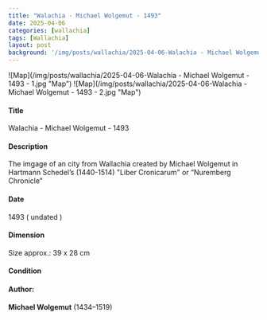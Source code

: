 ```yaml
---
title: "Walachia - Michael Wolgemut - 1493"
date: 2025-04-06
categories: [wallachia]
tags: [Wallachia]
layout: post
background: '/img/posts/wallachia/2025-04-06-Walachia - Michael Wolgemut - 1493 - 1.jpg'
---
```

![Map](/img/posts/wallachia/2025-04-06-Walachia - Michael Wolgemut - 1493 - 1.jpg "Map")
![Map](/img/posts/wallachia/2025-04-06-Walachia - Michael Wolgemut - 1493 - 2.jpg "Map")
#### Title ####
Walachia - Michael Wolgemut - 1493

#### Description ####
The imgage of an city from Wallachia created by Michael Wolgemut in  Hartmann Schedel’s (1440-1514) "Liber Cronicarum" or “Nuremberg Chronicle”

#### Date ####
1493 ( undated )

#### Dimension ####
Size approx.: 39 x 28 cm

#### Condition ####

#### Author: ####
**Michael Wolgemut** (1434–1519)